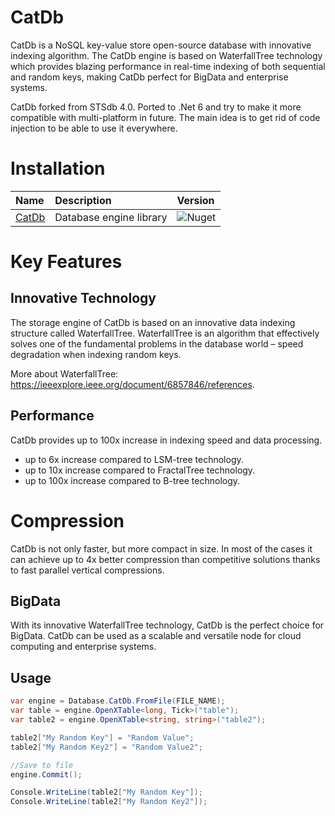 # CatDb

CatDb is a NoSQL key-value store open-source database with innovative indexing algorithm. The CatDb engine is based on WaterfallTree technology which provides blazing performance in real-time indexing of both sequential and random keys, making CatDb perfect for BigData and enterprise systems.

CatDb forked from STSdb 4.0. Ported to .Net 6 and try to make it more compatible with multi-platform in future. The main idea is to get rid of code injection to be able to use it everywhere.

# Installation

| Name | Description | Version |
|:-|:-|:-|
| [CatDb](https://www.nuget.org/packages/CatDb/) | Database engine library | ![Nuget](https://badgen.net/nuget/v/CatDb) |


# Key Features

## Innovative Technology
The storage engine of CatDb is based on an innovative data indexing structure called WaterfallTree. WaterfallTree is an algorithm that effectively solves one of the fundamental problems in the database world – speed degradation when indexing random keys.

More about WaterfallTree: https://ieeexplore.ieee.org/document/6857846/references.

## Performance
CatDb provides up to 100x increase in indexing speed and data processing.

* up to 6x increase compared to LSM-tree technology.
* up to 10x increase compared to FractalTree technology.
* up to 100x increase compared to B-tree technology.
 
# Compression
CatDb is not only faster, but more compact in size. In most of the cases it can achieve up to 4x better compression than competitive solutions thanks to fast parallel vertical compressions.

## BigData
With its innovative WaterfallTree technology, CatDb is the perfect choice for BigData. CatDb can be used as a scalable and versatile node for cloud computing and enterprise systems. 

## Usage

```csharp
var engine = Database.CatDb.FromFile(FILE_NAME);
var table = engine.OpenXTable<long, Tick>("table");
var table2 = engine.OpenXTable<string, string>("table2");

table2["My Random Key"] = "Random Value";
table2["My Random Key2"] = "Random Value2";

//Save to file
engine.Commit();

Console.WriteLine(table2["My Random Key"]);
Console.WriteLine(table2["My Random Key2"]);
```

